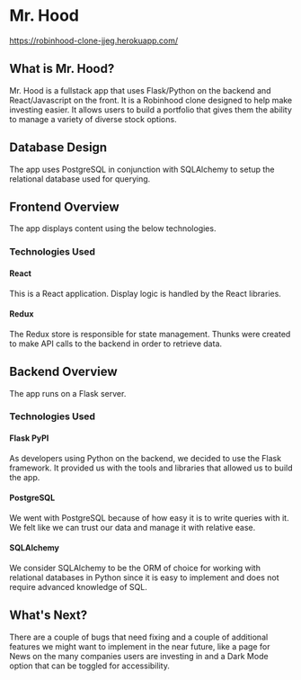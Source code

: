 # Mr. Hood
https://robinhood-clone-jjeg.herokuapp.com/

## What is Mr. Hood?
Mr. Hood is a fullstack app that uses Flask/Python on the backend and React/Javascript on the front. It is a Robinhood clone designed to help make investing easier. It allows users to build a portfolio that gives them the ability to manage a variety of diverse stock options.

## Database Design
The app uses PostgreSQL in conjunction with SQLAlchemy to setup the relational database used for querying.

## Frontend Overview
The app displays content using the below technologies.

### Technologies Used

#### React
This is a React application. Display logic is handled by the React libraries.

#### Redux
The Redux store is responsible for state management. Thunks were created to make API calls to the backend in order to retrieve data.

## Backend Overview
The app runs on a Flask server.

### Technologies Used

#### Flask PyPI
As developers using Python on the backend, we decided to use the Flask framework. It provided us with the tools and libraries that allowed us to build the app.

#### PostgreSQL
We went with PostgreSQL because of how easy it is to write queries with it. We felt like we can trust our data and manage it with relative ease.

#### SQLAlchemy
We consider SQLAlchemy to be the ORM of choice for working with relational databases in Python since it is easy to implement and does not require advanced knowledge of SQL.

## What's Next?
There are a couple of bugs that need fixing and a couple of additional features we might want to implement in the near future, like a page for News on the many companies users are investing in and a Dark Mode option that can be toggled for accessibility.
